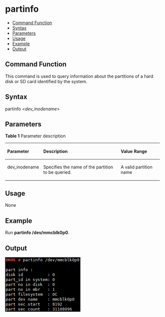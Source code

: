 # partinfo<a name="EN-US_TOPIC_0000001179845931"></a>

-   [Command Function](#section1777503617199)
-   [Syntax](#section185501447132114)
-   [Parameters](#section1304151212252)
-   [Usage](#section4566131982520)
-   [Example](#section4351134942514)
-   [Output](#section66689331412)

## Command Function<a name="section1777503617199"></a>

This command is used to query information about the partitions of a hard disk or SD card identified by the system.

## Syntax<a name="section185501447132114"></a>

partinfo <_dev\_inodename_\>

## Parameters<a name="section1304151212252"></a>

**Table  1**  Parameter description

<a name="table1390mcpsimp"></a>
<table><thead align="left"><tr id="row1396mcpsimp"><th class="cellrowborder" valign="top" width="22%" id="mcps1.2.4.1.1"><p id="p1398mcpsimp"><a name="p1398mcpsimp"></a><a name="p1398mcpsimp"></a><strong id="b130786349111516"><a name="b130786349111516"></a><a name="b130786349111516"></a>Parameter</strong></p>
</th>
<th class="cellrowborder" valign="top" width="51%" id="mcps1.2.4.1.2"><p id="p1400mcpsimp"><a name="p1400mcpsimp"></a><a name="p1400mcpsimp"></a><strong id="b1089142031013"><a name="b1089142031013"></a><a name="b1089142031013"></a>Description</strong></p>
</th>
<th class="cellrowborder" valign="top" width="27%" id="mcps1.2.4.1.3"><p id="p1402mcpsimp"><a name="p1402mcpsimp"></a><a name="p1402mcpsimp"></a><strong id="b17244395211516"><a name="b17244395211516"></a><a name="b17244395211516"></a>Value Range</strong></p>
</th>
</tr>
</thead>
<tbody><tr id="row1403mcpsimp"><td class="cellrowborder" valign="top" width="22%" headers="mcps1.2.4.1.1 "><p id="p1405mcpsimp"><a name="p1405mcpsimp"></a><a name="p1405mcpsimp"></a>dev_inodename</p>
</td>
<td class="cellrowborder" valign="top" width="51%" headers="mcps1.2.4.1.2 "><p id="p1407mcpsimp"><a name="p1407mcpsimp"></a><a name="p1407mcpsimp"></a>Specifies the name of the partition to be queried.</p>
</td>
<td class="cellrowborder" valign="top" width="27%" headers="mcps1.2.4.1.3 "><p id="p1409mcpsimp"><a name="p1409mcpsimp"></a><a name="p1409mcpsimp"></a>A valid partition name</p>
</td>
</tr>
</tbody>
</table>

## Usage<a name="section4566131982520"></a>

None

## Example<a name="section4351134942514"></a>

Run  **partinfo /dev/mmcblk0p0**.

## Output<a name="section66689331412"></a>

![](figure/en-us_image_0000001133848906.png)

